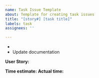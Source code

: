 ```yaml
---
name: Task Issue Template
about: Template for creating task issues
title: "[story#] [task title]"
labels: task
assignees: ''

---
```


- 
- Update documentation

**User Story:**

**Time estimate:**
**Actual time:**
